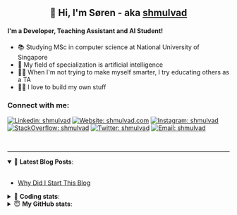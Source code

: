 <h2 align="center">
	👋 Hi, I'm Søren - aka <a href="https://shmulvad.com">shmulvad</a>
</h2>

#### I'm a Developer, Teaching Assistant and AI Student!
- 📚 Studying MSc in computer science at National University of Singapore
- 🧠 My field of specialization is artificial intelligence
- 👨‍🏫 When I'm not trying to make myself smarter, I try educating others as a TA
- 👨‍💻 I love to build my own stuff

### Connect with me:

[![Linkedin: shmulvad](https://img.shields.io/badge/shmulvad-blue?style=flat&logo=Linkedin&logoColor=white)][linkedin]
[![Website: shmulvad.com](https://img.shields.io/badge/shmulvad.com-47CCCC?&style=flat&logo=Google-Chrome&logoColor=white)][website]
[![Instagram: shmulvad](https://img.shields.io/badge/-@shmulvad-purple?style=flat&logo=Instagram&logoColor=white)][instagram]
[![StackOverflow: shmulvad](https://img.shields.io/badge/shmulvad-FE7A16?style=flat&logo=stack-overflow&logoColor=white)][stackOverflow]
[![Twitter: shmulvad](https://img.shields.io/badge/@shmulvad-1ca0f1?style=flat&logo=twitter&logoColor=white)][twitter]
[![Email: shmulvad](https://img.shields.io/badge/shmulvad-D14836?style=flat&logo=gmail&logoColor=white)][mail]

<br />

---

<details open>
 <summary>📕 <b>Latest Blog Posts</b>: </summary>

<br>

<!-- BLOG-POST-LIST:START -->
- [Why Did I Start This Blog](https://shmulvad.com/blog/why-did-start-this-blog)
<!-- BLOG-POST-LIST:END -->

</details>

<!-- --- -->

<details>
 <summary>🤖 <b>Coding stats</b>: </summary>

<br>

<!--START_SECTION:waka-->
**I'm a Night 🦉** 

```text
🌞 Morning    82 commits     ██░░░░░░░░░░░░░░░░░░░░░░░   8.74% 
🌆 Daytime    341 commits    █████████░░░░░░░░░░░░░░░░   36.35% 
🌃 Evening    324 commits    ████████░░░░░░░░░░░░░░░░░   34.54% 
🌙 Night      191 commits    █████░░░░░░░░░░░░░░░░░░░░   20.36%

```


📊 **This Week I Spent My Time On** 

```text
💬 Programming Languages: 
Python                   20 hrs 36 mins      ███████████████░░░░░░░░░░   60.83% 
HTML                     4 hrs 28 mins       ███░░░░░░░░░░░░░░░░░░░░░░   13.2% 
Other                    4 hrs 22 mins       ███░░░░░░░░░░░░░░░░░░░░░░   12.92% 
JavaScript               1 hr 29 mins        █░░░░░░░░░░░░░░░░░░░░░░░░   4.4% 
Text                     55 mins             ░░░░░░░░░░░░░░░░░░░░░░░░░   2.76%

🔥 Editors: 
VS Code                  29 hrs 2 mins       █████████████████████░░░░   85.77% 
Zsh                      4 hrs 8 mins        ███░░░░░░░░░░░░░░░░░░░░░░   12.23% 
Sublime Text             40 mins             ░░░░░░░░░░░░░░░░░░░░░░░░░   2.0%

🐱‍💻 Projects: 
overvaagning             10 hrs 52 mins      ████████░░░░░░░░░░░░░░░░░   32.1% 
overvaagning-sender      9 hrs 38 mins       ███████░░░░░░░░░░░░░░░░░░   28.47% 
ps1                      5 hrs 7 mins        ███░░░░░░░░░░░░░░░░░░░░░░   15.12% 
faktanet                 4 hrs 22 mins       ███░░░░░░░░░░░░░░░░░░░░░░   12.94% 
Terminal                 1 hr 50 mins        █░░░░░░░░░░░░░░░░░░░░░░░░   5.45%

```


 Last Updated on 10/08/2021
<!--END_SECTION:waka-->

</details>

<!-- --- -->

<details>
 <summary>😇 <b>My GitHub stats</b>: </summary>

<br>

<img align="left" alt="shmulvad's Github Stats" src="https://github-readme-stats.vercel.app/api?username=shmulvad&show_icons=true&hide_border=true" />

</details>



[website]: https://shmulvad.com
[twitter]: https://twitter.com/shmulvad
[linkedin]: https://linkedin.com/in/shmulvad
[instagram]: https://instagram.com/shmulvad
[stackOverflow]: https://stackoverflow.com/users/9248793/shmulvad
[mail]: mailto:shmulvad@gmail.com
[github]: https://github.com/shmulvad
